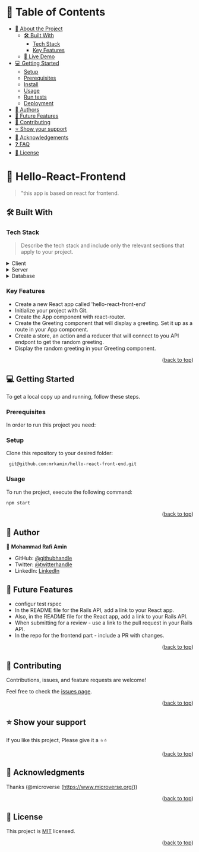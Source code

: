 <a name="readme-top"></a>

<!-- TABLE OF CONTENTS -->

# 📗 Table of Contents

- [📖 About the Project](#about-project)
  - [🛠 Built With](#built-with)
    - [Tech Stack](#tech-stack)
    - [Key Features](#key-features)
  - [🚀 Live Demo](#live-demo)
- [💻 Getting Started](#getting-started)
  - [Setup](#setup)
  - [Prerequisites](#prerequisites)
  - [Install](#install)
  - [Usage](#usage)
  - [Run tests](#run-tests)
  - [Deployment](#triangular_flag_on_post-deployment)
- [👥 Authors](#authors)
- [🔭 Future Features](#future-features)
- [🤝 Contributing](#contributing)
- [⭐️ Show your support](#support)
- [🙏 Acknowledgements](#acknowledgements)
- [❓ FAQ](#faq)
- [📝 License](#license)

<!-- PROJECT DESCRIPTION -->

# 📖 Hello-React-Frontend <a name="about-project"></a>

> "this app is based on react for frontend.

## 🛠 Built With <a name="built-with"></a>

### Tech Stack <a name="tech-stack"></a>

> Describe the tech stack and include only the relevant sections that apply to your project.

<details>
  <summary>Client</summary>
  <ul>
    <li><a href="https://react.dev/">React</a></li>
  </ul>
</details>

<details>
  <summary>Server</summary>
  <ul>
    <li><a href="http://localhost:3000/">Local</a></li>
  </ul>
</details>

<details>
<summary>Database</summary>
  <ul>
    <li><a href="http://localhost:3000/greetings/random">Rails as Backend - API's used</a></li>
  </ul>
</details>


### Key Features <a name="key-features"></a>

<!-- > Describe between 1-3 key features of the application. -->

- Create a new React app called 'hello-react-front-end'
- Initialize your project with Git.
- Create the App component with react-router.
- Create the Greeting component that will display a greeting. Set it up as a route in your App component.
- Create a store, an action and a reducer that will connect to you API endpont to get the random greeting.
- Display the random greeting in your Greeting component.

<p align="right">(<a href="#readme-top">back to top</a>)</p>

<!-- GETTING STARTED -->

## 💻 Getting Started <a name="getting-started"></a>

<!-- > Describe how a new developer could make use of your project. -->

To get a local copy up and running, follow these steps.

### Prerequisites

In order to run this project you need:

### Setup

Clone this repository to your desired folder:

```
 git@github.com:mrkamin/hello-react-front-end.git

```

### Usage

To run the project, execute the following command:

```
npm start

```

<p align="right">(<a href="#readme-top">back to top</a>)</p>

<!-- AUTHORS -->

## 👥 Author <a name="authors"></a>

<!-- > Mention all of the collaborators of this project. -->

👤 **Mohammad Rafi Amin**

- GitHub: [@githubhandle](https://github.com/mrkamin)
- Twitter: [@twitterhandle](https://twitter.com/Mohamma63974237)
- LinkedIn: [LinkedIn](https://www.linkedin.com/in/mohammad-rafi-amin-63b4319b/)

<!-- FUTURE FEATURES -->

## 🔭 Future Features <a name="future-features"></a>

<!-- > Describe 1 - 3 features you will add to the project. -->

- configur test rspec 
- In the README file for the Rails API, add a link to your React app.
- Also, in the README file for the React app, add a link to your Rails API.
- When submitting for a review - use a link to the pull request in your Rails API.
- In the repo for the frontend part - include a PR with changes.



<p align="right">(<a href="#readme-top">back to top</a>)</p>

<!-- CONTRIBUTING -->

## 🤝 Contributing <a name="contributing"></a>

Contributions, issues, and feature requests are welcome!

Feel free to check the [issues page](https://github.com/mrkamin/hello-react-front-end/issues).

<p align="right">(<a href="#readme-top">back to top</a>)</p>

<!-- SUPPORT -->

## ⭐️ Show your support <a name="support"></a>

If you like this project, Please give it a ⭐️⭐️

<p align="right">(<a href="#readme-top">back to top</a>)</p>

<!-- ACKNOWLEDGEMENTS -->

## 🙏 Acknowledgments <a name="acknowledgements"></a>

Thanks (@microverse (https://www.microverse.org/))

<p align="right">(<a href="#readme-top">back to top</a>)</p>

## 📝 License <a name="license"></a>

This project is [MIT](https://github.com/mrkamin/hello-react-front-end/blob/main/LICENSE) licensed.

<p align="right">(<a href="#readme-top">back to top</a>)</p>
